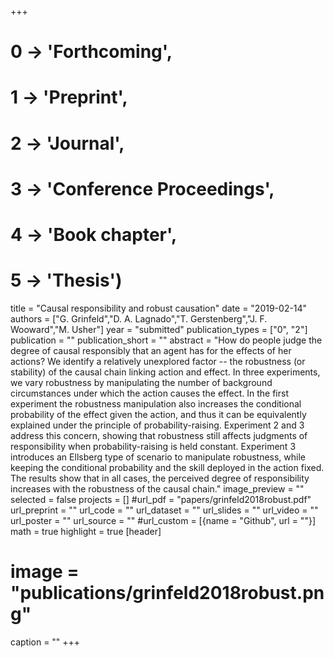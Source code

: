 +++
# 0 -> 'Forthcoming',
# 1 -> 'Preprint',
# 2 -> 'Journal',
# 3 -> 'Conference Proceedings',
# 4 -> 'Book chapter',
# 5 -> 'Thesis')

title = "Causal responsibility and robust causation"
date = "2019-02-14"
authors = ["G. Grinfeld","D. A. Lagnado","T. Gerstenberg","J. F. Wooward","M. Usher"]
year = "submitted"
publication_types = ["0", "2"]
publication = ""
publication_short = ""
abstract = "How do people judge the degree of causal responsibly that an agent has for the effects of her actions? We identify a relatively unexplored factor -- the robustness (or stability) of the causal chain linking action and effect. In three experiments, we vary robustness by manipulating the number of background circumstances under which the action causes the effect. In the first experiment the robustness manipulation also increases the conditional probability of the effect given the action, and thus it can be equivalently explained under the principle of probability-raising. Experiment 2 and 3 address this concern, showing that robustness still affects judgments of responsibility when probability-raising is held constant. Experiment 3 introduces an Ellsberg type of scenario to manipulate robustness, while keeping the conditional probability and the skill deployed in the action fixed. The results show that in all cases, the perceived degree of responsibility increases with the robustness of the causal chain."
image_preview = ""
selected = false
projects = []
#url_pdf = "papers/grinfeld2018robust.pdf"
url_preprint = ""
url_code = ""
url_dataset = ""
url_slides = ""
url_video = ""
url_poster = ""
url_source = ""
#url_custom = [{name = "Github", url = ""}]
math = true
highlight = true
[header]
# image = "publications/grinfeld2018robust.png"
caption = ""
+++